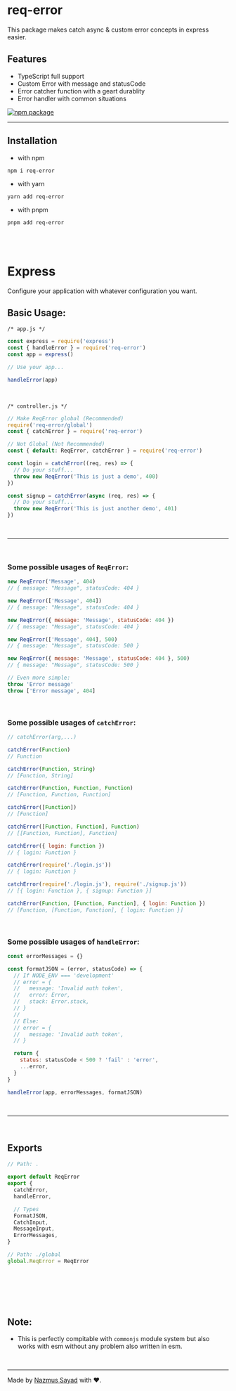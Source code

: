 # req-error

This package makes catch async & custom error concepts in express easier.

## Features

- TypeScript full support
- Custom Error with message and statusCode
- Error catcher function with a geart durablity
- Error handler with common situations

<a href="https://npmjs.com/package/req-error">
  <img src="https://img.shields.io/npm/v/req-error" alt="npm package"> 
</a>

---

## Installation

- with npm

```shell
npm i req-error
```

- with yarn

```shell
yarn add req-error
```

- with pnpm

```shell
pnpm add req-error
```

<br/> <br/>

# Express

Configure your application with whatever configuration you want.

## Basic Usage:

`/* app.js */`

```js
const express = require('express')
const { handleError } = require('req-error')
const app = express()

// Use your app...

handleError(app)
```

<br />

`/* controller.js */`

```js
// Make ReqError global (Recommended)
require('req-error/global')
const { catchError } = require('req-error')

// Not Global (Not Recommended)
const { default: ReqError, catchError } = require('req-error')
```

```js
const login = catchError((req, res) => {
  // Do your stuff...
  throw new ReqError('This is just a demo', 400)
})

const signup = catchError(async (req, res) => {
  // Do your stuff...
  throw new ReqError('This is just another demo', 401)
})
```

<br/>

---

<br/>

### Some possible usages of `ReqError`:

```js
new ReqError('Message', 404)
// { message: "Message", statusCode: 404 }

new ReqError(['Message', 404])
// { message: "Message", statusCode: 404 }

new ReqError({ message: 'Message', statusCode: 404 })
// { message: "Message", statusCode: 404 }

new ReqError(['Message', 404], 500)
// { message: "Message", statusCode: 500 }

new ReqError({ message: 'Message', statusCode: 404 }, 500)
// { message: "Message", statusCode: 500 }

// Even more simple:
throw 'Error message'
throw ['Error message', 404]
```

<br />

### Some possible usages of `catchError`:

```js
// catchError(arg,...)

catchError(Function)
// Function

catchError(Function, String)
// [Function, String]

catchError(Function, Function, Function)
// [Function, Function, Function]

catchError([Function])
// [Function]

catchError([Function, Function], Function)
// [[Function, Function], Function]

catchError({ login: Function })
// { login: Function }

catchError(require('./login.js'))
// { login: Function }

catchError(require('./login.js'), require('./signup.js'))
// [{ login: Function }, { signup: Function }]

catchError(Function, [Function, Function], { login: Function })
// [Function, [Function, Function], { login: Function }]
```

<br />

### Some possible usages of `handleError`:

```js
const errorMessages = {}

const formatJSON = (error, statusCode) => {
  // If NODE_ENV === 'development'
  // error = {
  //   message: 'Invalid auth token',
  //   error: Error,
  //   stack: Error.stack,
  // }
  //
  // Else:
  // error = {
  //   message: 'Invalid auth token',
  // }

  return {
    status: statusCode < 500 ? 'fail' : 'error',
    ...error,
  }
}

handleError(app, errorMessages, formatJSON)
```

<br />

---

<br/>

## Exports

```js
// Path: .

export default ReqError
export {
  catchError,
  handleError,

  // Types
  FormatJSON,
  CatchInput,
  MessageInput,
  ErrorMessages,
}

// Path: ./global
global.ReqError = ReqError
```

## <br/>

<br/>

## **Note:**

- This is perfectly compitable with `commonjs` module system but also works with esm without any problem also written in esm.

<br/>

---

Made by [Nazmus Sayad](https://github.com/NazmusSayad) with ❤️.
